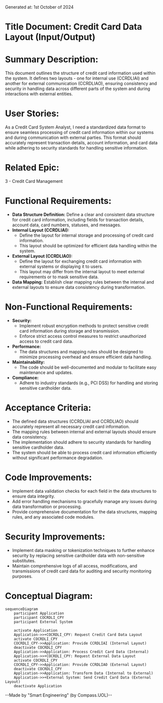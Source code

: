 Generated at: 1st October of 2024

# **Title Document:** Credit Card Data Layout (Input/Output)

# **Summary Description:**
This document outlines the structure of credit card information used within the system. It defines two layouts - one for internal use (CCRDLIAI) and another for external communication (CCRDLIAO), ensuring consistency and security in handling data across different parts of the system and during interactions with external entities.

# **User Stories:**
As a Credit Card System Analyst, I need a standardized data format to ensure seamless processing of credit card information within our systems and during communication with external parties. This format should accurately represent transaction details, account information, and card data while adhering to security standards for handling sensitive information.

# **Related Epic:**
3 - Credit Card Management

# **Functional Requirements:**
- **Data Structure Definition:** Define a clear and consistent data structure for credit card information, including fields for transaction details, account data, card numbers, statuses, and messages.
- **Internal Layout (CCRDLIAI):** 
    - Define the layout for internal storage and processing of credit card information.
    - This layout should be optimized for efficient data handling within the system.
- **External Layout (CCRDLIAO):** 
    - Define the layout for exchanging credit card information with external systems or displaying it to users.
    - This layout may differ from the internal layout to meet external requirements or to mask sensitive data.
- **Data Mapping:** Establish clear mapping rules between the internal and external layouts to ensure data consistency during transformation.

# **Non-Functional Requirements:**
- **Security:** 
    - Implement robust encryption methods to protect sensitive credit card information during storage and transmission.
    - Enforce strict access control measures to restrict unauthorized access to credit card data.
- **Performance:** 
    - The data structures and mapping rules should be designed to minimize processing overhead and ensure efficient data handling.
- **Maintainability:** 
    - The code should be well-documented and modular to facilitate easy maintenance and updates.
- **Compliance:** 
    - Adhere to industry standards (e.g., PCI DSS) for handling and storing sensitive cardholder data.

# **Acceptance Criteria:**
- The defined data structures (CCRDLIAI and CCRDLIAO) should accurately represent all necessary credit card information.
- The mapping rules between internal and external layouts should ensure data consistency.
- The implementation should adhere to security standards for handling sensitive cardholder data.
- The system should be able to process credit card information efficiently without significant performance degradation.

# **Code Improvements:**
- Implement data validation checks for each field in the data structures to ensure data integrity.
- Add error handling mechanisms to gracefully manage any issues during data transformation or processing.
- Provide comprehensive documentation for the data structures, mapping rules, and any associated code modules.

# **Security Improvements:**
- Implement data masking or tokenization techniques to further enhance security by replacing sensitive cardholder data with non-sensitive substitutes.
- Maintain comprehensive logs of all access, modifications, and transmissions of credit card data for auditing and security monitoring purposes.

# **Conceptual Diagram:**

```mermaid
sequenceDiagram
    participant Application
    participant COCRDLI_CPY
    participant External System

    activate Application
    Application->>+COCRDLI_CPY: Request Credit Card Data Layout
    activate COCRDLI_CPY
    COCRDLI_CPY->>Application: Provide CCRDLIAI (Internal Layout)
    deactivate COCRDLI_CPY
    Application->>Application: Process Credit Card Data (Internal)
    Application->>+COCRDLI_CPY: Request External Data Layout
    activate COCRDLI_CPY
    COCRDLI_CPY->>Application: Provide CCRDLIAO (External Layout)
    deactivate COCRDLI_CPY
    Application->>Application: Transform Data (Internal to External)
    Application->>+External System: Send Credit Card Data (External Layout)
    deactivate Application
```

--Made by "Smart Engineering" (by Compass.UOL)--